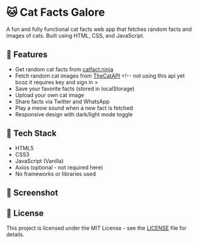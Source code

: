 # 🐱 Cat Facts Galore

A fun and fully functional cat facts web app that fetches random facts and images of cats. Built using HTML, CSS, and JavaScript.

## 🚀 Features

- Get random cat facts from [catfact.ninja](https://catfact.ninja/)
- Fetch random cat images from [TheCatAPI](https://thecatapi.com/) <!-- not using this api yet bcoz it requires key and sign in >
- Save your favorite facts (stored in localStorage)
- Upload your own cat image
- Share facts via Twitter and WhatsApp
- Play a meow sound when a new fact is fetched
- Responsive design with dark/light mode toggle

## 🌈 Tech Stack

- HTML5
- CSS3
- JavaScript (Vanilla)
- Axios (optional - not required here)
- No frameworks or libraries used

## 📸 Screenshot



## 📄 License

This project is licensed under the MIT License - see the [LICENSE](LICENSE) file for details.
